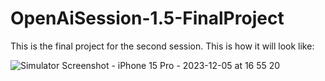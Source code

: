 # OpenAiSession-1.5-FinalProject
This is the final project for the second session. This is how it will look like: 

![Simulator Screenshot - iPhone 15 Pro - 2023-12-05 at 16 55 20](https://github.com/EngOmarElsayed/OpenAiSession-1.5-FinalProject/assets/125718818/8ee2cccc-2d90-416a-b05a-658d71b7ddb0)

